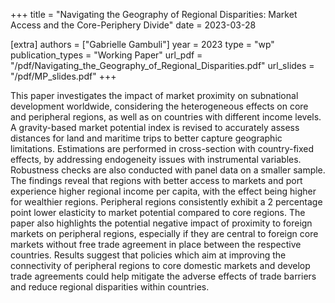 +++
title = "Navigating the Geography of Regional Disparities: Market Access and the Core-Periphery Divide"
date = 2023-03-28

[extra]
authors = ["Gabrielle Gambuli"]
year = 2023
type = "wp"
publication_types = "Working Paper"
url_pdf = "/pdf/Navigating_the_Geography_of_Regional_Disparities.pdf" 
url_slides = "/pdf/MP_slides.pdf"
+++

This paper investigates the impact of market proximity on subnational development worldwide, considering the heterogeneous effects on core and peripheral regions, as well as on countries with different income levels. 
		A gravity-based market potential index is revised to accurately assess distances for land and maritime trips to better capture geographic limitations. Estimations are performed in cross-section with country-fixed effects, by addressing endogeneity issues with instrumental variables. Robustness checks are also conducted with panel data on a smaller sample.
		The findings reveal that regions with better access to markets and port experience higher regional income per capita, with the effect being higher for wealthier regions. Peripheral regions consistently exhibit a 2 percentage point lower elasticity to market potential compared to core regions. The paper also highlights the potential negative impact of proximity to foreign markets on peripheral regions, especially if they are central to foreign core markets without free trade agreement in place between the respective countries. Results suggest that policies which aim at improving the connectivity of peripheral regions to core domestic markets and develop trade agreements could help mitigate the adverse effects of trade barriers and reduce regional disparities within countries. 